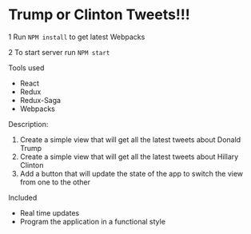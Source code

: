 # Trump or Clinton Tweets!!!

1 Run `NPM install` to get latest Webpacks

2 To start server run `NPM start`

Tools used 
 - React
 - Redux
 - Redux-Saga
 - Webpacks
 
 Description:
1. Create a simple view that will get all the latest tweets about Donald Trump
2. Create a simple view that will get all the latest tweets about Hillary Clinton
3. Add a button that will update the state of the app to switch the view from one to the other

Included

- Real time updates
- Program the application in a functional style
